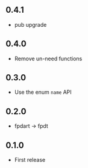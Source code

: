 ## 0.4.1

- pub upgrade

## 0.4.0

- Remove un-need functions

## 0.3.0

- Use the enum `name` API

## 0.2.0

- fpdart -> fpdt

## 0.1.0

- First release
